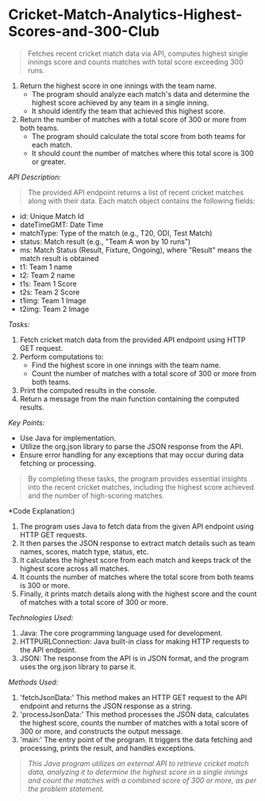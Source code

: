 # Cricket-Match-Analytics-Highest-Scores-and-300-Club
> Fetches recent cricket match data via API, computes highest single innings score and counts matches with total score exceeding 300 runs.
1. Return the highest score in one innings with the team name.
   * The program should analyze each match's data and determine the highest score achieved by any team in a single inning.
   * It should identify the team that achieved this highest score.
2. Return the number of matches with a total score of 300 or more from both teams.
   * The program should calculate the total score from both teams for each match.
   * It should count the number of matches where this total score is 300 or greater.

*API Description:*
> The provided API endpoint returns a list of recent cricket matches along with their data. Each match object contains the following fields:
  - id: Unique Match Id
  - dateTimeGMT: Date Time
  - matchType: Type of the match (e.g., T20, ODI, Test Match)
  - status: Match result (e.g., "Team A won by 10 runs")
  - ms: Match Status (Result, Fixture, Ongoing), where "Result" means the match result is obtained
  - t1: Team 1 name
  - t2: Team 2 name
  - t1s: Team 1 Score
  - t2s: Team 2 Score
  - t1img: Team 1 Image
  - t2img: Team 2 Image
    
*Tasks:*
1. Fetch cricket match data from the provided API endpoint using HTTP GET request.
2. Perform computations to:
   * Find the highest score in one innings with the team name.
   * Count the number of matches with a total score of 300 or more from both teams.
3. Print the computed results in the console.
4. Return a message from the main function containing the computed results.

*Key Points:*
* Use Java for implementation.
* Utilize the org.json library to parse the JSON response from the API.
* Ensure error handling for any exceptions that may occur during data fetching or processing.

> By completing these tasks, the program provides essential insights into the recent cricket matches, including the highest score achieved and the number of high-scoring matches.

*Code Explanation:)
1. The program uses Java to fetch data from the given API endpoint using HTTP GET requests.
2. It then parses the JSON response to extract match details such as team names, scores, match type, status, etc.
3. It calculates the highest score from each match and keeps track of the highest score across all matches.
4. It counts the number of matches where the total score from both teams is 300 or more.
5. Finally, it prints match details along with the highest score and the count of matches with a total score of 300 or more.

*Technologies Used:*
1. Java: The core programming language used for development.
2. HTTPURLConnection: Java built-in class for making HTTP requests to the API endpoint.
3. JSON: The response from the API is in JSON format, and the program uses the org.json library to parse it.

*Methods Used:*
1. 'fetchJsonData:' This method makes an HTTP GET request to the API endpoint and returns the JSON response as a string.
2. 'processJsonData:' This method processes the JSON data, calculates the highest score, counts the number of matches with a total score of 300 or more, and constructs the 
   output message.
3. 'main:' The entry point of the program. It triggers the data fetching and processing, prints the result, and handles exceptions.


>*This Java program utilizes an external API to retrieve cricket match data, analyzing it to determine the highest score in a single innings and count the matches with a combined score of 300 or more, as per the problem statement.*

